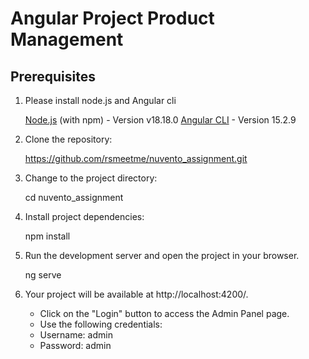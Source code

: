 # Angular Project Product Management

## Prerequisites

1. Please install node.js and Angular cli

    [Node.js](https://nodejs.org/) (with npm) - Version v18.18.0
    [Angular CLI](https://angular.io/cli) - Version 15.2.9

1. Clone the repository:

    https://github.com/rsmeetme/nuvento_assignment.git


2. Change to the project directory:
   
    cd nuvento_assignment


3. Install project dependencies:

    npm install

5. Run the development server and open the project in your browser.

    ng serve

6. Your project will be available at http://localhost:4200/. 
    - Click on the "Login" button to access the Admin Panel page.
    - Use the following credentials:
    - Username: admin
    - Password: admin





